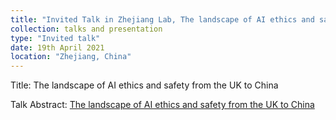 ```yaml
---
title: "Invited Talk in Zhejiang Lab, The landscape of AI ethics and safety from the UK to China"
collection: talks and presentation
type: "Invited talk"
date: 19th April 2021
location: "Zhejiang, China"
---
```



Title: The landscape of AI ethics and safety from the UK to China  


Talk Abstract: [The landscape of AI ethics and safety from the UK to China](./Talk.pdf)

